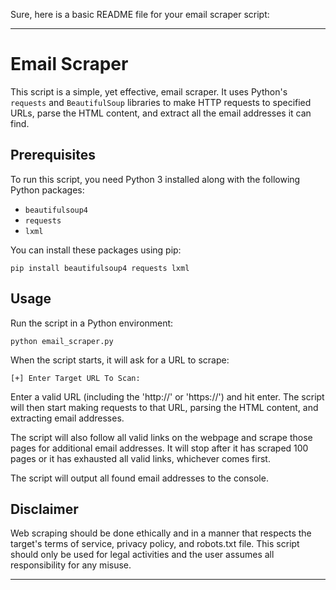 Sure, here is a basic README file for your email scraper script:

---
# Email Scraper

This script is a simple, yet effective, email scraper. It uses Python's `requests` and `BeautifulSoup` libraries to make HTTP requests to specified URLs, parse the HTML content, and extract all the email addresses it can find.

## Prerequisites

To run this script, you need Python 3 installed along with the following Python packages:

- `beautifulsoup4`
- `requests`
- `lxml`

You can install these packages using pip:

```
pip install beautifulsoup4 requests lxml
```

## Usage

Run the script in a Python environment:

```
python email_scraper.py
```

When the script starts, it will ask for a URL to scrape:

```
[+] Enter Target URL To Scan:
```

Enter a valid URL (including the 'http://' or 'https://') and hit enter. The script will then start making requests to that URL, parsing the HTML content, and extracting email addresses.

The script will also follow all valid links on the webpage and scrape those pages for additional email addresses. It will stop after it has scraped 100 pages or it has exhausted all valid links, whichever comes first.

The script will output all found email addresses to the console.

## Disclaimer

Web scraping should be done ethically and in a manner that respects the target's terms of service, privacy policy, and robots.txt file. This script should only be used for legal activities and the user assumes all responsibility for any misuse.

---
